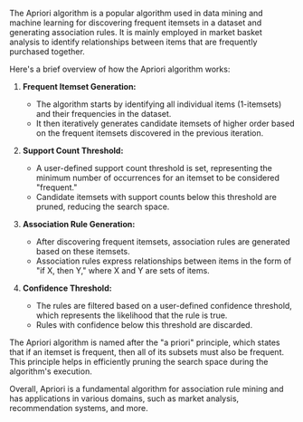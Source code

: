 The Apriori algorithm is a popular algorithm used in data mining and machine learning for discovering frequent itemsets in a dataset and generating association rules. It is mainly employed in market basket analysis to identify relationships between items that are frequently purchased together.

Here's a brief overview of how the Apriori algorithm works:

1. **Frequent Itemset Generation:**
   - The algorithm starts by identifying all individual items (1-itemsets) and their frequencies in the dataset.
   - It then iteratively generates candidate itemsets of higher order based on the frequent itemsets discovered in the previous iteration.

2. **Support Count Threshold:**
   - A user-defined support count threshold is set, representing the minimum number of occurrences for an itemset to be considered "frequent."
   - Candidate itemsets with support counts below this threshold are pruned, reducing the search space.

3. **Association Rule Generation:**
   - After discovering frequent itemsets, association rules are generated based on these itemsets.
   - Association rules express relationships between items in the form of "if X, then Y," where X and Y are sets of items.

4. **Confidence Threshold:**
   - The rules are filtered based on a user-defined confidence threshold, which represents the likelihood that the rule is true.
   - Rules with confidence below this threshold are discarded.

The Apriori algorithm is named after the "a priori" principle, which states that if an itemset is frequent, then all of its subsets must also be frequent. This principle helps in efficiently pruning the search space during the algorithm's execution.

Overall, Apriori is a fundamental algorithm for association rule mining and has applications in various domains, such as market analysis, recommendation systems, and more.
